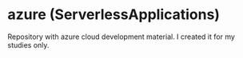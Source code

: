 # azure (ServerlessApplications)
Repository with azure cloud development material. I created it for my studies only.
